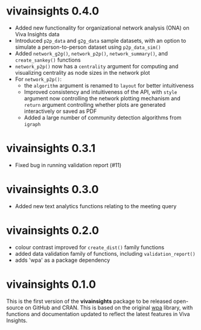 # vivainsights 0.4.0

- Added new functionality for organizational network analysis (ONA) on Viva Insights data
- Introduced `p2p_data` and `g2g_data` sample datasets, with an option to simulate a person-to-person dataset using `p2p_data_sim()`
- Added `network_g2g()`, `network_p2p()`, `network_summary()`, and `create_sankey()` functions
- `network_p2p()` now has a `centrality` argument for computing and visualizing centrality as node sizes in the network plot
- For `network_p2p()`:
  - the `algorithm` argument is renamed to `layout` for better intuitiveness
  - Improved consistency and intuitiveness of the API, with `style` argument now controlling the network plotting mechanism and `return` argument controlling whether plots are generated interactively or saved as PDF
  - Added a large number of community detection algorithms from `igraph`

# vivainsights 0.3.1

- Fixed bug in running validation report (#11)

# vivainsights 0.3.0

- Added new text analytics functions relating to the meeting query

# vivainsights 0.2.0

- colour contrast improved for `create_dist()` family functions
- added data validation family of functions, including `validation_report()`
- adds 'wpa' as a package dependency 

# vivainsights 0.1.0

This is the first version of the **vivainsights** package to be released open-source on GitHub and CRAN. This is based on the original [wpa](https://microsoft.github.io/wpa/) library, with functions and documentation updated to reflect the latest features in Viva Insights.
